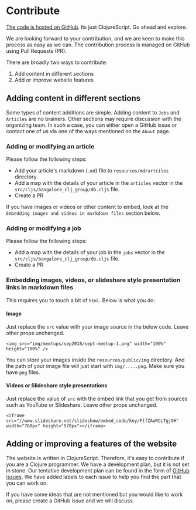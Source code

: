 # Contribute

[The code is hosted on GitHub](https://github.com/bangalore-clj/bangalore-clj-group). Its just ClojureScript. Go ahead and explore.

We are looking forward to your contribution, and we are keen to make this process as easy as we can. The contribution process is managed on GitHub using Pull Requests (PR).

There are broadly two ways to contribute:

1. Add content in different sections
2. Add or improve website features


## Adding content in different sections

Some types of content additions are simple. Adding content to `Jobs` and `Articles` are no brainers. Other sections may require discussion with the organizing team. In such a case, you can either open a GitHub issue or contact one of us via one of the ways mentioned on the `About` page.


### Adding or modifying an article

Please follow the following steps:

- Add your article's markdown (`.md`) file to `resources/md/artciles` directory.
- Add a map with the details of your article in the `articles` vector in the `src/cljs/bangalore_clj_group/db.cljs` file.
- Create a PR

If you have images or videos or other content to embed, look at the `Embedding images and videos in markdown files` section below.


### Adding or modifying a job

Please follow the following steps:

- Add a map with the details of your job in the `jobs` vector in the `src/cljs/bangalore_clj_group/db.cljs` file.
- Create a PR


### Embedding images, videos, or slideshare style presentation links in markdown files

This requires you to touch a bit of `html`. Below is what you do:

#### Image

Just replace the `src` value with your image source in the below code. Leave other props unchanged.

```
<img src="img/meetups/sep2018/sept-meetup-1.png" width="100%" height="100%" />
```

You can store your images inside the `resources/public/img` directory. And the path of your image file will just start with `img/.....png`. Make sure you have `png` files.


#### Videos or Slideshare style presentations

Just replace the value of `src` with the embed link that you get from sources such as YouTube or Slideshare. Leave other props unchanged.

```
<iframe src="//www.slideshare.net/slideshow/embed_code/key/FlfZAuRCLTgjOH" width="760px" height="570px"></iframe>
```


## Adding or improving a features of the website

The website is written in ClojureScript. Therefore, it's easy to contribute if you are a Clojure programmer. We have a development plan, but it is not set in stone. Our tentative development plan can be found in the form of [GitHub issues](https://github.com/bangalore-clj/bangalore-clj-group/issues). We have added labels to each issue to help you find the part that you can work on.

If you have some ideas that are not mentioned but you would like to work on, please create a GitHub issue and we will discuss.
